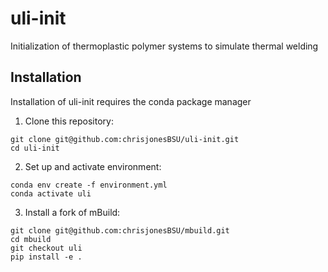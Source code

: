 # uli-init
Initialization of thermoplastic polymer systems to simulate thermal welding

## Installation

Installation of uli-init requires the conda package manager

1. Clone this repository:  

```
git clone git@github.com:chrisjonesBSU/uli-init.git  
cd uli-init  
```

2. Set up and activate environment:  

```
conda env create -f environment.yml  
conda activate uli
```  

3. Install a fork of mBuild:  

```
git clone git@github.com:chrisjonesBSU/mbuild.git  
cd mbuild  
git checkout uli  
pip install -e .  
```

